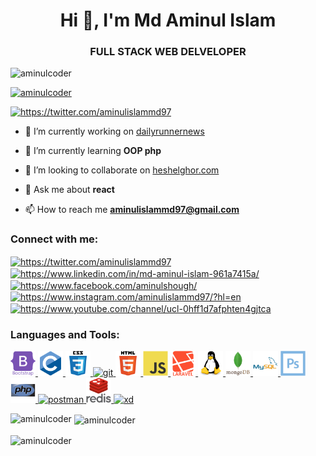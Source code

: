<h1 align="center">Hi 👋, I'm Md Aminul Islam</h1>
<h3 align="center">FULL STACK WEB DELVELOPER</h3>

<p align="left"> <img src="https://komarev.com/ghpvc/?username=aminulcoder&label=Profile%20views&color=0e75b6&style=flat" alt="aminulcoder" /> </p>

<p align="left"> <a href="https://github.com/ryo-ma/github-profile-trophy"><img src="https://github-profile-trophy.vercel.app/?username=aminulcoder" alt="aminulcoder" /></a> </p>

<p align="left"> <a href="https://twitter.com/https://twitter.com/aminulislammd97" target="blank"><img src="https://img.shields.io/twitter/follow/https://twitter.com/aminulislammd97?logo=twitter&style=for-the-badge" alt="https://twitter.com/aminulislammd97" /></a> </p>

- 🔭 I’m currently working on [dailyrunnernews](https://dailyrunnernews.com/)

- 🌱 I’m currently learning **OOP php**

- 👯 I’m looking to collaborate on [heshelghor.com](https://heshelghor.com/)

- 💬 Ask me about **react**

- 📫 How to reach me **aminulislammd97@gmail.com**

<h3 align="left">Connect with me:</h3>
<p align="left">
<a href="https://twitter.com/https://twitter.com/aminulislammd97" target="blank"><img align="center" src="https://raw.githubusercontent.com/rahuldkjain/github-profile-readme-generator/master/src/images/icons/Social/twitter.svg" alt="https://twitter.com/aminulislammd97" height="30" width="40" /></a>
<a href="https://linkedin.com/in/https://www.linkedin.com/in/md-aminul-islam-961a7415a/" target="blank"><img align="center" src="https://raw.githubusercontent.com/rahuldkjain/github-profile-readme-generator/master/src/images/icons/Social/linked-in-alt.svg" alt="https://www.linkedin.com/in/md-aminul-islam-961a7415a/" height="30" width="40" /></a>
<a href="https://fb.com/https://www.facebook.com/aminulshough/" target="blank"><img align="center" src="https://raw.githubusercontent.com/rahuldkjain/github-profile-readme-generator/master/src/images/icons/Social/facebook.svg" alt="https://www.facebook.com/aminulshough/" height="30" width="40" /></a>
<a href="https://instagram.com/https://www.instagram.com/aminulislammd97/?hl=en" target="blank"><img align="center" src="https://raw.githubusercontent.com/rahuldkjain/github-profile-readme-generator/master/src/images/icons/Social/instagram.svg" alt="https://www.instagram.com/aminulislammd97/?hl=en" height="30" width="40" /></a>
<a href="https://www.youtube.com/c/https://www.youtube.com/channel/ucl-0hff1d7afphten4gjtca" target="blank"><img align="center" src="https://raw.githubusercontent.com/rahuldkjain/github-profile-readme-generator/master/src/images/icons/Social/youtube.svg" alt="https://www.youtube.com/channel/ucl-0hff1d7afphten4gjtca" height="30" width="40" /></a>
</p>

<h3 align="left">Languages and Tools:</h3>
<p align="left"> <a href="https://getbootstrap.com" target="_blank" rel="noreferrer"> <img src="https://raw.githubusercontent.com/devicons/devicon/master/icons/bootstrap/bootstrap-plain-wordmark.svg" alt="bootstrap" width="40" height="40"/> </a> <a href="https://www.cprogramming.com/" target="_blank" rel="noreferrer"> <img src="https://raw.githubusercontent.com/devicons/devicon/master/icons/c/c-original.svg" alt="c" width="40" height="40"/> </a> <a href="https://www.w3schools.com/css/" target="_blank" rel="noreferrer"> <img src="https://raw.githubusercontent.com/devicons/devicon/master/icons/css3/css3-original-wordmark.svg" alt="css3" width="40" height="40"/> </a> <a href="https://git-scm.com/" target="_blank" rel="noreferrer"> <img src="https://www.vectorlogo.zone/logos/git-scm/git-scm-icon.svg" alt="git" width="40" height="40"/> </a> <a href="https://www.w3.org/html/" target="_blank" rel="noreferrer"> <img src="https://raw.githubusercontent.com/devicons/devicon/master/icons/html5/html5-original-wordmark.svg" alt="html5" width="40" height="40"/> </a> <a href="https://developer.mozilla.org/en-US/docs/Web/JavaScript" target="_blank" rel="noreferrer"> <img src="https://raw.githubusercontent.com/devicons/devicon/master/icons/javascript/javascript-original.svg" alt="javascript" width="40" height="40"/> </a> <a href="https://laravel.com/" target="_blank" rel="noreferrer"> <img src="https://raw.githubusercontent.com/devicons/devicon/master/icons/laravel/laravel-plain-wordmark.svg" alt="laravel" width="40" height="40"/> </a> <a href="https://www.linux.org/" target="_blank" rel="noreferrer"> <img src="https://raw.githubusercontent.com/devicons/devicon/master/icons/linux/linux-original.svg" alt="linux" width="40" height="40"/> </a> <a href="https://www.mongodb.com/" target="_blank" rel="noreferrer"> <img src="https://raw.githubusercontent.com/devicons/devicon/master/icons/mongodb/mongodb-original-wordmark.svg" alt="mongodb" width="40" height="40"/> </a> <a href="https://www.mysql.com/" target="_blank" rel="noreferrer"> <img src="https://raw.githubusercontent.com/devicons/devicon/master/icons/mysql/mysql-original-wordmark.svg" alt="mysql" width="40" height="40"/> </a> <a href="https://www.photoshop.com/en" target="_blank" rel="noreferrer"> <img src="https://raw.githubusercontent.com/devicons/devicon/master/icons/photoshop/photoshop-line.svg" alt="photoshop" width="40" height="40"/> </a> <a href="https://www.php.net" target="_blank" rel="noreferrer"> <img src="https://raw.githubusercontent.com/devicons/devicon/master/icons/php/php-original.svg" alt="php" width="40" height="40"/> </a> <a href="https://postman.com" target="_blank" rel="noreferrer"> <img src="https://www.vectorlogo.zone/logos/getpostman/getpostman-icon.svg" alt="postman" width="40" height="40"/> </a> <a href="https://redis.io" target="_blank" rel="noreferrer"> <img src="https://raw.githubusercontent.com/devicons/devicon/master/icons/redis/redis-original-wordmark.svg" alt="redis" width="40" height="40"/> </a> <a href="https://www.adobe.com/products/xd.html" target="_blank" rel="noreferrer"> <img src="https://cdn.worldvectorlogo.com/logos/adobe-xd.svg" alt="xd" width="40" height="40"/> </a> </p>

<p><img align="left" src="https://github-readme-stats.vercel.app/api/top-langs?username=aminulcoder&show_icons=true&locale=en&layout=compact" alt="aminulcoder" /></p>

<p>&nbsp;<img align="center" src="https://github-readme-stats.vercel.app/api?username=aminulcoder&show_icons=true&locale=en" alt="aminulcoder" /></p>

<p><img align="center" src="https://github-readme-streak-stats.herokuapp.com/?user=aminulcoder&" alt="aminulcoder" /></p>
